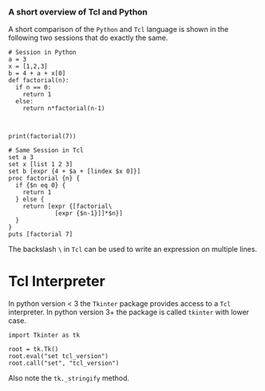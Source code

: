 <script type="text/javascript">
document.getElementById("learn_Python_tkinter").className += " selected";
</script>

### A short overview of Tcl and Python

A short comparison of the `Python` and `Tcl` language is shown in the
following two sessions that do exactly the same.

<div class="twocolumn">

~~~~~ {.left}
# Session in Python
a = 3
x = [1,2,3]
b = 4 + a + x[0]
def factorial(n):
  if n == 0:
    return 1
  else:
    return n*factorial(n-1)



print(factorial(7))
~~~~~

~~~ {.right .tclcode}
# Same Session in Tcl
set a 3
set x [list 1 2 3]
set b [expr {4 + $a + [lindex $x 0]}]
proc factorial {n} {
  if {$n eq 0} {
    return 1
  } else {
    return [expr {[factorial\
             [expr {$n-1}]]*$n}]
  }
}
puts [factorial 7]
~~~
</div>

The backslash `\` in `Tcl` can be used to write an expression on
multiple lines.


# Tcl Interpreter

In python version < 3 the `Tkinter` package provides access to a `Tcl`
interpreter. In python version 3+ the package is called `tkinter` with
lower case.

~~~
import Tkinter as tk

root = tk.Tk()
root.eval("set tcl_version")
root.call("set", "tcl_version")
~~~

Also note the `tk._stringify` method.
